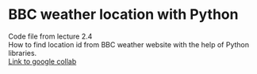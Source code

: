 # BBC weather location with Python
Code file from lecture 2.4<br>
How to find location id from BBC weather website with the help of Python libraries.
<br>
[Link to google collab](https://colab.research.google.com/drive/1UKkAcduCnj5yxIR33BfcRHaPTw4is6X4?usp=sharing)
